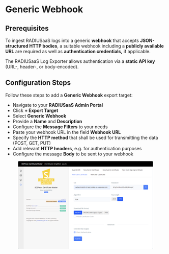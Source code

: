 # Generic Webhook

## Prerequisites

To ingest RADIUSaaS logs into a generic **webhook** that accepts **JSON-structured HTTP bodies**, a suitable webhook including a **publicly available URL** are required as well as **authentication credentials,** if applicable.

The RADIUSaaS Log Exporter allows authentication via a **static API key** (URL-, header-, or body-encoded).

## Configuration Steps

Follow these steps to add a **Generic Webhook** export target:

* Navigate to your **RADIUSaaS Admin Portal**
* Click **+ Export Target**
* Select **Generic Webhook**
* Provide a **Name** and **Description**
* Configure the **Message Filters** to your needs
* Paste your webhook URL in the field **Webhook URL**
* Specify the **HTTP method** that shall be used for transmitting the data (POST, GET, PUT)
* Add relevant **HTTP headers**, e.g. for authentication purposes
* Configure the message **Body** to be sent to your webhook

<figure><img src="../../../.gitbook/assets/image (7) (1).png" alt=""><figcaption></figcaption></figure>

